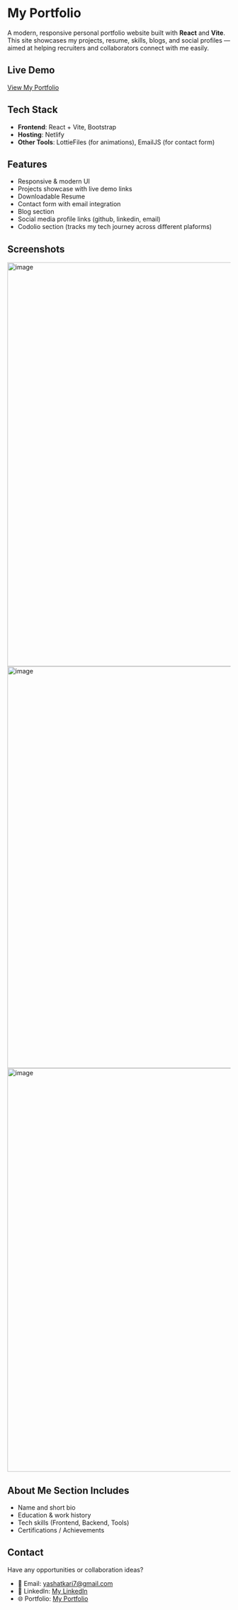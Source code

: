 # My Portfolio

A modern, responsive personal portfolio website built with **React** and **Vite**. This site showcases my projects, resume, skills, blogs, and social profiles — aimed at helping recruiters and collaborators connect with me easily. 

## Live Demo

[View My Portfolio](https://your-portfolio-link.com)

## Tech Stack

- **Frontend**: React + Vite, Bootstrap
- **Hosting**: Netlify
- **Other Tools**: LottieFiles (for animations), EmailJS (for contact form)

## Features

- Responsive & modern UI
- Projects showcase with live demo links
- Downloadable Resume
- Contact form with email integration
- Blog section
- Social media profile links (github, linkedin, email)
- Codolio section (tracks my tech journey across different plaforms)

## Screenshots

<img width="1902" height="909" alt="image" src="https://github.com/user-attachments/assets/b388a985-38c2-4501-8baf-a270ad95f7fd" />

<img width="1903" height="904" alt="image" src="https://github.com/user-attachments/assets/c1f291ee-6dde-46d6-9e36-7fafe4beafa5" />

<img width="1900" height="908" alt="image" src="https://github.com/user-attachments/assets/212de3b3-c7ee-40d4-bfce-0fc4cacd98c2" />

## About Me Section Includes

- Name and short bio
- Education & work history
- Tech skills (Frontend, Backend, Tools)
- Certifications / Achievements 

## Contact

Have any opportunities or collaboration ideas?

- 📧 Email: [yashatkari7@gmail.com](yashatkari7@gmail.com)
- 📱 LinkedIn: [My LinkedIn](https://www.linkedin.com/in/yashatkari2005/)
- 🌐 Portfolio: [My Portfolio](https://yashatkari.netlify.app/)

